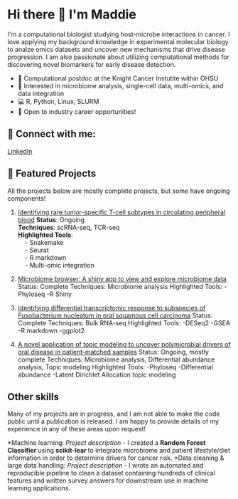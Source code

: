 # Hi there 👋 I'm Maddie

I'm a computational biologist studying host-microbe interactions in cancer. I love applying my background knowledge in experimental molecular biology to analze omics datasets and uncover new mechanisms that drive disease progression. I am also passionate about utilizing computational methods for discovering novel biomarkers for early disease detection. 

- 🔬 Computational postdoc at the Knight Cancer Instutite within OHSU 
- 🧬 Interested in microbiome analysis, single-cell data, multi-omics, and data integration
- 💻 R, Python, Linux, SLURM
- 🌱 Open to industry career opportunities!


## 🔗 Connect with me: 
[LinkedIn](https://www.linkedin.com/in/kriegermadeline/)

## 📌 Featured Projects
All the projects below are mostly complete projects, but some have ongoing components! 

1. [Identifying rare tumor-specific T-cell subtypes in circulating peripheral blood](https://github.com/kriegerm/RD_CRC_snakemake)
   **Status**: Ongoing  
   **Techniques**: scRNA-seq, TCR-seq  
   **Highlighted Tools**:  
   &nbsp;&nbsp;&nbsp;&nbsp;- Snakemake  
   &nbsp;&nbsp;&nbsp;&nbsp;- Seurat  
   &nbsp;&nbsp;&nbsp;&nbsp;- R markdown  
   &nbsp;&nbsp;&nbsp;&nbsp;- Multi-omic integration  

3. [Microbiome browser: A shiny app to view and explore microbiome data](http://github.com/kriegerm/Microbiome_browser)
   Status: Complete
   Techniques: Microbiome analysis
   Highlighted Tools:
     -Phyloseq
     -R Shiny

5. [Identifying differential transcriptomic response to subspecies of Fusobacterium nucleatum in oral squamous cell carcinoma](https://github.com/kriegerm/Fuso_subsp_OSCC_prelim)
   Status: Complete
   Techniques: Bulk RNA-seq
   Highlighted Tools:
     -DESeq2
     -GSEA
     -R markdown
     -ggplot2

7. [A novel application of topic modeling to uncover polymicrobial drivers of oral disease in patient-matched samples]()
   Status: Ongoing, mostly complete
   Techniques: Microbiome analysis, Differential abundance analysis, Topic modeling
   Highlighted Tools:
     -Phyloseq
     -Differential abundance
     -Latent Dirichlet Allocation topic modeling

## Other skills
Many of my projects are in progress, and I am not able to make the code public until a publication is released. I am happy to provide details of my experience in any of these areas upon request!

*Machine learning: 
<i>Project description</i> - I created a <b> Random Forest Classifier </b> using <b> scikit-lear </b> to integrate microbiome and patient lifestyle/diet information in order to determine drivers for cancer risk.
*Data cleaning & large data handling: 
<i>Project description</i> - I wrote an automated and reproducible pipeline to clean a dataset containing hundreds of clinical features and written survey answers for downstream use in machine learning applications.
